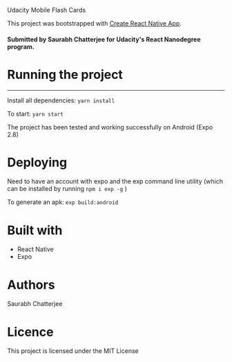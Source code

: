 Udacity Mobile Flash Cards

This project was bootstrapped with [Create React Native App](https://github.com/react-community/create-react-native-app).

#### Submitted by Saurabh Chatterjee for Udacity's React Nanodegree program. 

# Running the project
_____________________

Install all dependencies: `yarn install`

To start: `yarn start`

The project has been tested and working successfully on Android (Expo 2.8)


# Deploying

Need to have an account with expo and the exp command line utility (which can be installed by running `npm i exp -g` )

To generate an apk: `exp build:android`
  

# Built with

- React Native
- Expo

# Authors

Saurabh Chatterjee

# Licence

This project is licensed under the MIT License